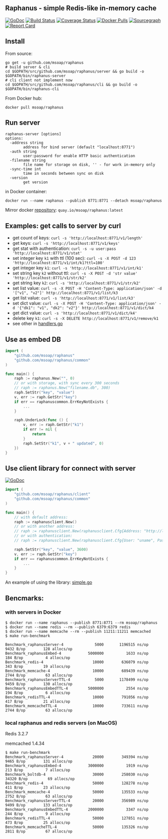Raphanus - simple Redis-like in-memory cache
--------------------------------------------
[![GoDoc](https://godoc.org/github.com/msoap/raphanus?status.svg)](https://godoc.org/github.com/msoap/raphanus)
[![Build Status](https://travis-ci.org/msoap/raphanus.svg?branch=master)](https://travis-ci.org/msoap/raphanus)
[![Coverage Status](https://coveralls.io/repos/github/msoap/raphanus/badge.svg?branch=master)](https://coveralls.io/github/msoap/raphanus?branch=master)
[![Docker Pulls](https://img.shields.io/docker/pulls/msoap/raphanus.svg?maxAge=3600)](https://hub.docker.com/r/msoap/raphanus/)
[![Sourcegraph](https://sourcegraph.com/github.com/msoap/raphanus/-/badge.svg)](https://sourcegraph.com/github.com/msoap/raphanus?badge)
[![Report Card](https://goreportcard.com/badge/github.com/msoap/raphanus)](https://goreportcard.com/report/github.com/msoap/raphanus)

## Install

From source:

    go get -u github.com/msoap/raphanus
    # build server & cli
    cd $GOPATH/src/github.com/msoap/raphanus/server && go build -o $GOPATH/bin/raphanus-server
    # cli client not implement now
    cd $GOPATH/src/github.com/msoap/raphanus/cli && go build -o $GOPATH/bin/raphanus-cli

From Docker hub:

    docker pull msoap/raphanus

## Run server

    raphanus-server [options]
    options:
      -address string
           	address for bind server (default "localhost:8771")
      -auth string
           	user:password for enable HTTP basic authentication
      -filename string
           	file name for storage on disk, '' - for work in-memory only
      -sync-time int
           	time in seconds between sync on disk
      -version
           	get version

in Docker container:

    docker run --name raphanus --publish 8771:8771 --detach msoap/raphanus

Mirror docker [repository](https://quay.io/repository/msoap/raphanus): `quay.io/msoap/raphanus:latest`

## Examples: get calls to server by curl

 * get count of keys: `curl -s 'http://localhost:8771/v1/length'`
 * get keys: `curl -s 'http://localhost:8771/v1/keys'`
 * get stat with authentication: `curl -s -u user:pass 'http://localhost:8771/v1/stat'`
 * set integer key `k1` with ttl (100 sec): `curl -s -X POST -d 123 'http://localhost:8771/v1/int/k1?ttl=100'`
 * get integer key `k1`: `curl -s 'http://localhost:8771/v1/int/k1'`
 * set string key `k2` without ttl: `curl -s -X POST -d 'str value' 'http://localhost:8771/v1/str/k2'`
 * get string key `k2`: `curl -s 'http://localhost:8771/v1/str/k2'`
 * set list value: `curl -s -X POST -H 'Content-Type: application/json' -d '["v1", "v2"]' http://localhost:8771/v1/list/k3`
 * get list value: `curl -s 'http://localhost:8771/v1/list/k3'`
 * set dict value: `curl -s -X POST -H 'Content-Type: application/json' -d '{"dk1": "v1", "dk2": "v2"}' http://localhost:8771/v1/dict/k4`
 * get dict value: `curl -s 'http://localhost:8771/v1/dict/k4'`
 * delete key `k1`: `curl -s -X DELETE http://localhost:8771/v1/remove/k1`
 * see other in [handlers.go](https://github.com/msoap/raphanus/blob/master/server/handlers.go)

## Use as embed DB

```Go
import (
    "github.com/msoap/raphanus"
    "github.com/msoap/raphanus/common"
)

func main() {
    raph := raphanus.New("", 0)
    // or with storage, with sync every 300 seconds
    // raph := raphanus.New("filename.db", 300)
    raph.SetStr("key", "value")
    v, err := raph.GetStr("key")
    if err == raphanuscommon.ErrKeyNotExists {
        ...
    }

    raph.UnderLock(func () {
        v, err := raph.GetStr("k1")
        if err != nil {
            return
        }
        raph.SetStr("k1", v + " updated", 0)
    })
}
```

## Use client library for connect with server
[![GoDoc](https://godoc.org/github.com/msoap/raphanus/client?status.svg)](https://godoc.org/github.com/msoap/raphanus/client)

```Go
import (
    "github.com/msoap/raphanus/client"
    "github.com/msoap/raphanus/common"
)

func main() {
	// with default address:
	raph := raphanusclient.New()
	// or with another address:
	// raph := raphanusclient.New(raphanusclient.Cfg{Address: "http://localhost:8771"})
	// or with authentication:
	// raph := raphanusclient.New(raphanusclient.Cfg{User: "uname", Password: "pass"})

    raph.SetStr("key", "value", 3600)
    v, err := raph.GetStr("key")
    if err == raphanuscommon.ErrKeyNotExists {
        ...
    }
}
```

An example of using the library: [simple.go](https://github.com/msoap/raphanus/blob/master/client/examples/simple.go)

## Bencmarks:
### with servers in Docker

    $ docker run --name raphanus --publish 8771:8771 --rm msoap/raphanus
    $ docker run --name redis --rm --publish 6379:6379 redis
    $ docker run --name memcache --rm --publish 11211:11211 memcached
    $ make run-benchmark
    
    Benchmark_raphanusServer-4      	    5000	   1196515 ns/op	    9432 B/op	     128 allocs/op
    Benchmark_raphanusEmbed-4       	 5000000	      1633 ns/op	     184 B/op	       4 allocs/op
    Benchmark_redis-4               	   10000	    636079 ns/op	     343 B/op	      19 allocs/op
    Benchmark_memcache-4            	   10000	    689439 ns/op	    2744 B/op	      63 allocs/op
    Benchmark_raphanusServerTTL-4   	    5000	   1178499 ns/op	    9459 B/op	     130 allocs/op
    Benchmark_raphanusEmbedTTL-4    	 5000000	      2554 ns/op	     194 B/op	       6 allocs/op
    Benchmark_redisTTL-4            	   10000	    791056 ns/op	     417 B/op	      21 allocs/op
    Benchmark_memcacheTTL-4         	   10000	    733611 ns/op	    2744 B/op	      63 allocs/op

### local raphanus and redis servers (on MacOS)

Redis 3.2.7

memcached 1.4.34

    $ make run-benchmark
    Benchmark_raphanusServer-4      	   20000	    349394 ns/op	    9465 B/op	     131 allocs/op
    Benchmark_raphanusEmbed-4       	 3000000	      1919 ns/op	     213 B/op	       7 allocs/op
    Benchmark_boltdb-4              	   30000	    258030 ns/op	   34320 B/op	      69 allocs/op
    Benchmark_redis-4               	   50000	    128278 ns/op	     411 B/op	      23 allocs/op
    Benchmark_memcache-4            	   50000	    135533 ns/op	    2752 B/op	      63 allocs/op
    Benchmark_raphanusServerTTL-4   	   20000	    356989 ns/op	    9499 B/op	     133 allocs/op
    Benchmark_raphanusEmbedTTL-4    	 2000000	      3347 ns/op	     244 B/op	       9 allocs/op
    Benchmark_redisTTL-4            	   50000	    127851 ns/op	     473 B/op	      25 allocs/op
    Benchmark_memcacheTTL-4         	   50000	    135326 ns/op	    2811 B/op	      67 allocs/op
